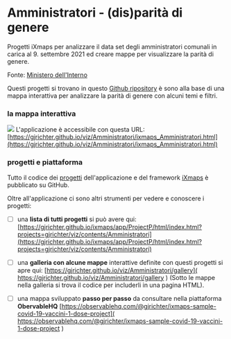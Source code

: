 # Amministratori - (dis)parità di genere

Progetti iXmaps per analizzare il data set degli amministratori comunali in carica al 9. settembre 2021 ed creare mappe per visualizzare la parità di genere. 

Fonte: <a href="https://dait.interno.gov.it/elezioni/open-data/amministratori-locali-in-carica" target="_blank">Ministero dell'Interno</a>  

Questi progetti si trovano in questo [Github ripository](https://github.com/gjrichter/viz/tree/master/Amministratori) è sono alla base di una mappa interattiva per analizzare la parità di genere con alcuni temi e filtri.



### la mappa interattiva

![](https://gjrichter.github.io/viz/Amministratori/ixmaps_Amministratori.png)
L'applicazione è accessibile con questa URL: [https://gjrichter.github.io/viz/Amministratori/ixmaps_Amministratori.html](https://gjrichter.github.io/viz/Amministratori/ixmaps_Amministratori.html)



### progetti e piattaforma

Tutto il codice dei [progetti](https://github.com/gjrichter/viz/tree/master/Amministratori) dell'applicazione e del framework [iXmaps](https://gjrichter.github.io/ixmaps/) è pubblicato su GitHub.

Oltre all'applicazione ci sono altri strumenti per vedere e conoscere i progetti:

- [ ] una **lista di tutti progetti** si può avere qui:
  [https://gjrichter.github.io/ixmaps/app/ProjectP/html/index.html?projects=gjrichter/viz/contents/Amministratori](https://gjrichter.github.io/ixmaps/app/ProjectP/html/index.html?projects=gjrichter/viz/contents/Amministratori)
- [ ] una **galleria con alcune mappe** interattive definite con questi progetti si apre qui: [https://gjrichter.github.io/viz/Amministratori/gallery]( https://gjrichter.github.io/viz/Amministratori/gallery ) 
  (Sotto le mappe nella galleria si trova il codice per includerli in una pagina HTML).
- [ ] una mappa sviluppato **passo per passo** da consultare nella piattaforma **ObervableHQ**
  [https://observablehq.com/@gjrichter/ixmaps-sample-covid-19-vaccini-1-dose-project]( https://observablehq.com/@gjrichter/ixmaps-sample-covid-19-vaccini-1-dose-project ) 



